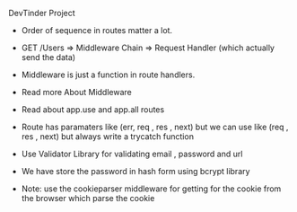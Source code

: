 DevTinder Project

- Order of sequence in routes matter a lot. 
- GET /Users => Middleware Chain => Request Handler (which actually send the data)
- Middleware is just a function in route handlers.

- Read more About Middleware
- Read about app.use and app.all routes
- Route has paramaters like (err, req , res , next) but we can use like (req , res , next) but 
 always write a trycatch function
 - Use Validator Library for validating email , password and url 
 - We have store the password in hash form using bcrypt library 

- Note: use the cookieparser middleware for getting for the cookie from the browser which parse the cookie 